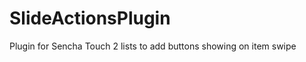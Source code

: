 SlideActionsPlugin
==================

Plugin for Sencha Touch 2 lists to add buttons showing on item swipe
